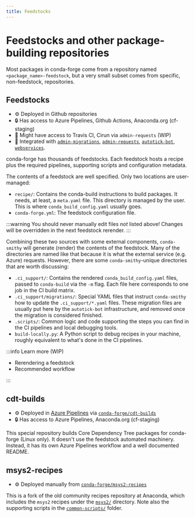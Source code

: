 ```yaml
---
title: Feedstocks
---
```


# Feedstocks and other package-building repositories

Most packages in conda-forge come from a repository named `<package_name>-feedstock`, but a very small subset comes from specific, non-feedstock, repositories.

## Feedstocks

- ⚙️ Deployed in Github repositories
- 🔒 Has access to Azure Pipelines, Github Actions, Anaconda.org (cf-staging)
- 🔐 Might have access to Travis CI, Cirun via `admin-requests` (WIP)
- 🤖 Integrated with [`admin-migrations`](/docs/reference/infrastructure/automated-maintenance.md#admin-migrations), [`admin-requests`](/docs/reference/infrastructure/automated-maintenance.md#admin-requests), [`autotick-bot`](/docs/reference/infrastructure/automated-maintenance.md#autotick-bot), [`webservices`](/docs/reference/infrastructure/automated-maintenance.md#webservices).

conda-forge has thousands of feedstocks.
Each feedstock hosts a recipe plus the required pipelines, supporting scripts and configuration metadata.

The contents of a feedstock are well specified. Only two locations are user-managed:

- `recipe/`: Contains the conda-build instructions to build packages. It needs, at least, a `meta.yaml` file. This directory is managed by the user. This is where `conda_build_config.yaml` usually goes.
- `conda-forge.yml`: The feedstock configuration file.

:::warning
You should never manually edit files _not_ listed above! Changes will be overridden in the next feedstock rerender.
:::

Combining these two sources with some external components, `conda-smithy` will generate (render) the contents of the feedstock. Many of the directories are named like that because it is what the external service (e.g. Azure) requests. However, there are some `conda-smithy`-unique directories that are worth discussing:

- `.ci_support/`: Contains the rendered `conda_build_config.yaml` files, passed to `conda-build` via the `-m` flag. Each file here corresponds to one job in the CI build matrix.
- `.ci_support/migrations/`: Special YAML files that instruct `conda-smithy` how to update the `.ci_support/*.yaml` files. These migration files are usually put here by the `autotick-bot` infrastructure, and removed once the migration is considered finished.
- `.scripts/`: Common logic and code supporting the steps you can find in the CI pipelines and local debugging tools.
- `build-locally.py`: A Python script to debug recipes in your machine, roughly equivalent to what's done in the CI pipelines.

:::info Learn more (WIP)

- Rerendering a feedstock
- Recommended workflow

:::

## cdt-builds

- ⚙️ Deployed in [Azure Pipelines](https://dev.azure.com/conda-forge/cdt-builds/_build) via [`conda-forge/cdt-builds`](https://github.com/conda-forge/cdt-builds)
- 🔒 Has access to Azure Pipelines, Anaconda.org (cf-staging)

This special repository builds Core Dependency Tree packages for conda-forge (Linux only).
It doesn't use the feedstock automated machinery.
Instead, it has its own Azure Pipelines workflow and a well documented README.

## msys2-recipes

- ⚙️ Deployed manually from [`conda-forge/msys2-recipes`](https://github.com/conda-forge/cdt-builds)

This is a fork of the old community recipes repository at Anaconda, which includes the `msys2` recipes under the [`msys2/`](https://github.com/conda-forge/msys2-recipes/tree/master/msys2) directory.
Note also the supporting scripts in the [`common-scripts/`](https://github.com/conda-forge/msys2-recipes/tree/master/common-scripts) folder.
